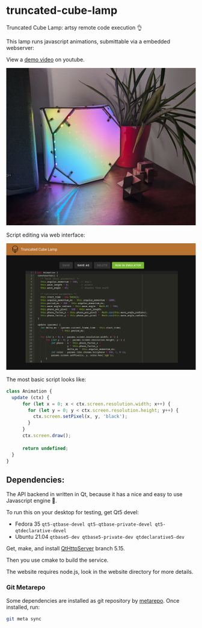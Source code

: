# truncated-cube-lamp

Truncated Cube Lamp: artsy remote code execution 👌

This lamp runs javascript animations, submittable via a embedded webserver:

View a [demo video](https://youtu.be/iKpsz_uIMqY) on youtube.

![Rainbow!](documentation/rainbow.jpg)

Script editing via web interface:

![JibbleScribble](documentation/script-editing.png)

The most basic script looks like:

```javascript
class Animation {
  update (ctx) {
      for (let x = 0; x < ctx.screen.resolution.width; x++) {
        for (let y = 0; y < ctx.screen.resolution.height; y++) {
          ctx.screen.setPixel(x, y, 'black');
        }
      }
      ctx.screen.draw();

      return undefined;
  }
}
```

## Dependencies:

The API backend in written in Qt, because it has a nice and easy to use Javascript engine 🤷.

To run this on your desktop for testing, get Qt5 devel:

- Fedora 35 `qt5-qtbase-devel qt5-qtbase-private-devel qt5-qtdeclarative-devel`
- Ubuntu 21.04 `qtbase5-dev qtbase5-private-dev qtdeclarative5-dev`

Get, make, and install [QtHttpServer](https://code.qt.io/cgit/qt-extensions/qthttpserver.git/)
branch 5.15.

Then you use cmake to build the service.

The website requires node.js, look in the website directory for more details.

### Git Metarepo

Some dependencies are installed as git repository by [metarepo](https://github.com/blejdfist/git-metarepo).
Once installed, run:

```bash
git meta sync
```
